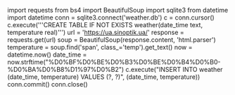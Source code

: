import requests
from bs4 import BeautifulSoup
import sqlite3
from datetime import datetime
conn = sqlite3.connect('weather.db')
c = conn.cursor()
c.execute('''CREATE TABLE IF NOT EXISTS weather(date_time text, temperature real)''')
url = 'https://ua.sinoptik.ua/'
response = requests.get(url)
soup = BeautifulSoup(response.content, 'html.parser')
temperature = soup.find('span', class_='temp').get_text()
now = datetime.now()
date_time = now.strftime("%D0%BF%D0%BE%D0%B3%D0%BE%D0%B4%D0%B0-%D0%BA%D0%B8%D1%97%D0%B2")
c.execute("INSERT INTO weather (date_time, temperature) VALUES (?, ?)", (date_time, temperature))
conn.commit()
conn.close()

